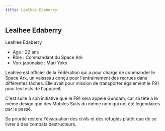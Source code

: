 ```yaml
---
title: Lealhee Edaberry
---
```


Lealhee Edaberry
----------------

Leahlee Edaberry  
- Age : 22 ans  
- Rôle : Commandant du Space Ark  
- Voix japonaise : Mari Yoko


Leahlee est officier de la Fédération qui a pour charge de commander le Space Ark, un vaisseau conçu pour l'entrainement des recrues dans différentes tâches. Elle avait pour mission de transporter également le F91 pour les tests de l'appareil.


C'est suite à son initiative que le F91 sera appelé Gundam, car sa tête a le même design que des Mobiles Suits du même nom qui ont été légendaires par le passé.


Sa priorité restera l'évacuation des civils et des refugiés plutôt que de se livrer à des combats destructeurs.


 

